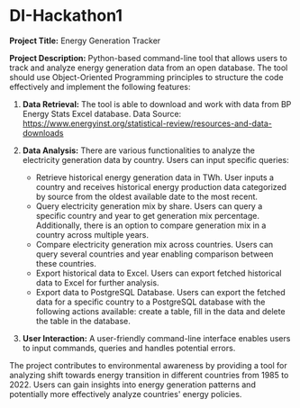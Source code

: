 # DI-Hackathon1

**Project Title:** Energy Generation Tracker

**Project Description:**
Python-based command-line tool that allows users to track and analyze energy generation data from an open database. The tool should use Object-Oriented Programming principles to structure the code effectively and implement the following features:

1. **Data Retrieval:** The tool is able to download and work with data from BP Energy Stats Excel database.
Data Source: https://www.energyinst.org/statistical-review/resources-and-data-downloads

2. **Data Analysis:** There are various functionalities to analyze the electricity generation data by country. Users can input specific queries:

   - Retrieve historical energy generation data in TWh. User inputs a country and receives historical energy production data categorized by source from the oldest available date to the most recent.
   - Query electricity generation mix by share. Users can query a specific country and year to get generation mix percentage. Additionally, there is an option to compare generation mix in a country across multiple years.
   - Compare electricity generation mix across countries. Users can query several countries and year enabling comparison between these countries.
   - Export historical data to Excel. Users can export fetched historical data to Excel for further analysis.
   - Export data to PostgreSQL Database. Users can export the fetched data for a specific country to a PostgreSQL database with the following actions available: create a table, fill in the data and delete the table in the database.
 

3. **User Interaction:** A user-friendly command-line interface enables users to input commands, queries and handles potential errors.


The project contributes to environmental awareness by providing a tool for analyzing shift towards energy transition in different countries from 1985 to 2022. Users can gain insights into energy generation patterns and potentially more effectively analyze countries' energy policies.
